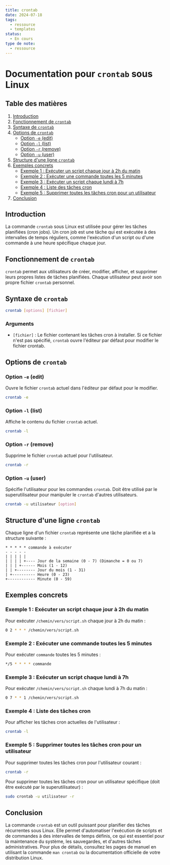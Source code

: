 ```yaml
---
title: crontab
date: 2024-07-18
tags:
  - ressource
  - templates
status:
  - En cours
type de note:
  - ressource
---
```


# Documentation pour `crontab` sous Linux

## Table des matières
1. [Introduction](#introduction)
2. [Fonctionnement de `crontab`](#fonctionnement-de-crontab)
3. [Syntaxe de `crontab`](#syntaxe-de-crontab)
4. [Options de `crontab`](#options-de-crontab)
    - [Option `-e` (edit)](#option--e-edit)
    - [Option `-l` (list)](#option--l-list)
    - [Option `-r` (remove)](#option--r-remove)
    - [Option `-u` (user)](#option--u-user)
5. [Structure d'une ligne `crontab`](#structure-dune-ligne-crontab)
6. [Exemples concrets](#exemples-concrets)
    - [Exemple 1 : Exécuter un script chaque jour à 2h du matin](#exemple-1--exécuter-un-script-chaque-jour-à-2h-du-matin)
    - [Exemple 2 : Exécuter une commande toutes les 5 minutes](#exemple-2--exécuter-une-commande-toutes-les-5-minutes)
    - [Exemple 3 : Exécuter un script chaque lundi à 7h](#exemple-3--exécuter-un-script-chaque-lundi-à-7h)
    - [Exemple 4 : Liste des tâches cron](#exemple-4--liste-des-tâches-cron)
    - [Exemple 5 : Supprimer toutes les tâches cron pour un utilisateur](#exemple-5--supprimer-toutes-les-tâches-cron-pour-un-utilisateur)
7. [Conclusion](#conclusion)

## Introduction

La commande `crontab` sous Linux est utilisée pour gérer les tâches planifiées (cron jobs). Un cron job est une tâche qui est exécutée à des intervalles de temps réguliers, comme l'exécution d'un script ou d'une commande à une heure spécifique chaque jour.

## Fonctionnement de `crontab`

`crontab` permet aux utilisateurs de créer, modifier, afficher, et supprimer leurs propres listes de tâches planifiées. Chaque utilisateur peut avoir son propre fichier `crontab` personnel.

## Syntaxe de `crontab`

```bash
crontab [options] [fichier]
```

### Arguments

- `[fichier]` : Le fichier contenant les tâches cron à installer. Si ce fichier n'est pas spécifié, `crontab` ouvre l'éditeur par défaut pour modifier le fichier crontab.

## Options de `crontab`

### Option `-e` (edit)

Ouvre le fichier `crontab` actuel dans l'éditeur par défaut pour le modifier.

```bash
crontab -e
```

### Option `-l` (list)

Affiche le contenu du fichier `crontab` actuel.

```bash
crontab -l
```

### Option `-r` (remove)

Supprime le fichier `crontab` actuel pour l'utilisateur.

```bash
crontab -r
```

### Option `-u` (user)

Spécifie l'utilisateur pour les commandes `crontab`. Doit être utilisé par le superutilisateur pour manipuler le `crontab` d'autres utilisateurs.

```bash
crontab -u utilisateur [option]
```

## Structure d'une ligne `crontab`

Chaque ligne d'un fichier `crontab` représente une tâche planifiée et a la structure suivante :

```
* * * * * commande à exécuter
- - - - -
| | | | |
| | | | +---- Jour de la semaine (0 - 7) (Dimanche = 0 ou 7)
| | | +------ Mois (1 - 12)
| | +-------- Jour du mois (1 - 31)
| +---------- Heure (0 - 23)
+------------ Minute (0 - 59)
```

## Exemples concrets

### Exemple 1 : Exécuter un script chaque jour à 2h du matin

Pour exécuter `/chemin/vers/script.sh` chaque jour à 2h du matin :

```bash
0 2 * * * /chemin/vers/script.sh
```

### Exemple 2 : Exécuter une commande toutes les 5 minutes

Pour exécuter `commande` toutes les 5 minutes :

```bash
*/5 * * * * commande
```

### Exemple 3 : Exécuter un script chaque lundi à 7h

Pour exécuter `/chemin/vers/script.sh` chaque lundi à 7h du matin :

```bash
0 7 * * 1 /chemin/vers/script.sh
```

### Exemple 4 : Liste des tâches cron

Pour afficher les tâches cron actuelles de l'utilisateur :

```bash
crontab -l
```

### Exemple 5 : Supprimer toutes les tâches cron pour un utilisateur

Pour supprimer toutes les tâches cron pour l'utilisateur courant :

```bash
crontab -r
```

Pour supprimer toutes les tâches cron pour un utilisateur spécifique (doit être exécuté par le superutilisateur) :

```bash
sudo crontab -u utilisateur -r
```

## Conclusion

La commande `crontab` est un outil puissant pour planifier des tâches récurrentes sous Linux. Elle permet d'automatiser l'exécution de scripts et de commandes à des intervalles de temps définis, ce qui est essentiel pour la maintenance du système, les sauvegardes, et d'autres tâches administratives. Pour plus de détails, consultez les pages de manuel en utilisant la commande `man crontab` ou la documentation officielle de votre distribution Linux.